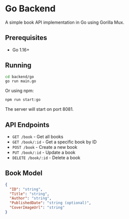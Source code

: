 # Go Backend

A simple book API implementation in Go using Gorilla Mux.

## Prerequisites

- Go 1.16+

## Running

```bash
cd backend/go
go run main.go
```

Or using npm:

```bash
npm run start:go
```

The server will start on port 8081.

## API Endpoints

- `GET /book` - Get all books
- `GET /book/:id` - Get a specific book by ID
- `POST /book` - Create a new book
- `PUT /book/:id` - Update a book
- `DELETE /book/:id` - Delete a book

## Book Model

```json
{
  "ID": "string",
  "Title": "string",
  "Author": "string",
  "PublishedDate": "string (optional)",
  "CoverImageUrl": "string"
}
